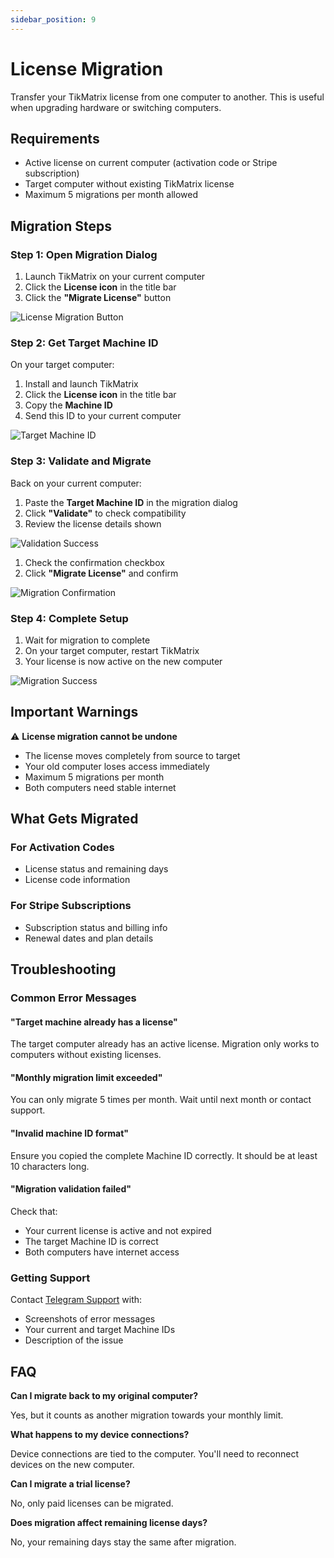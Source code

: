 ```yaml
---
sidebar_position: 9
---
```


# License Migration

Transfer your TikMatrix license from one computer to another. This is useful when upgrading hardware or switching computers.

## Requirements

- Active license on current computer (activation code or Stripe subscription)
- Target computer without existing TikMatrix license
- Maximum 5 migrations per month allowed

## Migration Steps

### Step 1: Open Migration Dialog

1. Launch TikMatrix on your current computer
2. Click the **License icon** in the title bar
3. Click the **"Migrate License"** button

![License Migration Button](../img/migrate-button.webp)

### Step 2: Get Target Machine ID

On your target computer:

1. Install and launch TikMatrix
2. Click the **License icon** in the title bar
3. Copy the **Machine ID**
4. Send this ID to your current computer

![Target Machine ID](../img/target-machine-id.webp)

### Step 3: Validate and Migrate

Back on your current computer:

1. Paste the **Target Machine ID** in the migration dialog
2. Click **"Validate"** to check compatibility
3. Review the license details shown

![Validation Success](../img/validation-success.webp)

1. Check the confirmation checkbox
2. Click **"Migrate License"** and confirm

![Migration Confirmation](../img/migration-confirm.webp)

### Step 4: Complete Setup

1. Wait for migration to complete
2. On your target computer, restart TikMatrix
3. Your license is now active on the new computer

![Migration Success](../img/migration-success.webp)

## Important Warnings

⚠️ **License migration cannot be undone**

- The license moves completely from source to target
- Your old computer loses access immediately
- Maximum 5 migrations per month
- Both computers need stable internet

## What Gets Migrated

### For Activation Codes

- License status and remaining days
- License code information

### For Stripe Subscriptions

- Subscription status and billing info
- Renewal dates and plan details

## Troubleshooting

### Common Error Messages

#### "Target machine already has a license"

The target computer already has an active license. Migration only works to computers without existing licenses.

#### "Monthly migration limit exceeded"

You can only migrate 5 times per month. Wait until next month or contact support.

#### "Invalid machine ID format"

Ensure you copied the complete Machine ID correctly. It should be at least 10 characters long.

#### "Migration validation failed"

Check that:

- Your current license is active and not expired
- The target Machine ID is correct
- Both computers have internet access

### Getting Support

Contact [Telegram Support](https://t.me/tikmatrix_support) with:

- Screenshots of error messages
- Your current and target Machine IDs
- Description of the issue

## FAQ

**Can I migrate back to my original computer?**

Yes, but it counts as another migration towards your monthly limit.

**What happens to my device connections?**

Device connections are tied to the computer. You'll need to reconnect devices on the new computer.

**Can I migrate a trial license?**

No, only paid licenses can be migrated.

**Does migration affect remaining license days?**

No, your remaining days stay the same after migration.
